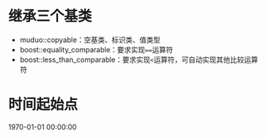 # 继承三个基类

- muduo::copyable：空基类、标识类、值类型
- boost::equality_comparable<Timestamp>：要求实现`==`运算符
- boost::less_than_comparable<Timestamp>：要求实现`<`运算符，可自动实现其他比较运算符



# 时间起始点

1970-01-01 00:00:00

